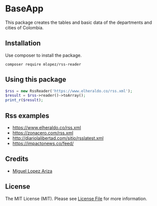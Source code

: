 # BaseApp

This package creates the tables and basic data of the departments and cities of Colombia.

## Installation

Use composer to install the package.

```
composer require mlopez/rss-reader
```

## Using this package

```php
$rss = new RssReader('https://www.elheraldo.co/rss.xml');
$result = $rss->reader()->toArray();
print_r($result);
```

## Rss examples
- https://www.elheraldo.co/rss.xml
- https://zonacero.com/rss.xml
- http://diariolalibertad.com/sitio/rsslatest.xml
- https://impactonews.co/feed/

## Credits

- [Miguel Lopez Ariza](https://github.com/parrotsoft)


## License

The MIT License (MIT). Please see [License File](LICENSE.md) for more information.
